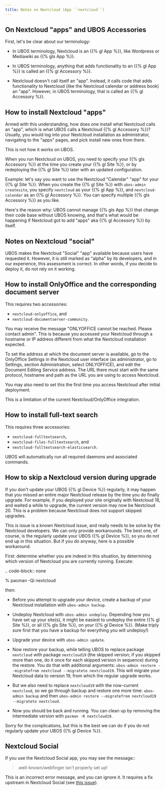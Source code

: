 ```yaml
---
title: Notes on Nextcloud (App ``nextcloud``)
---
```


## On Nextcloud "apps" and UBOS Accessories

First, let's be clear about our terminology:

* In UBOS terminology, Nextcloud is an {{% gl App %}}, like Wordpress or Mediawiki
  as {{% gls App %}}.

* In UBOS terminology, anything that adds functionality to an {{% gl App %}} is called
  an {{% gl Accessory %}}.

* Nextcloud doesn't call itself an "app". Instead, it calls code that adds functionality
  to Nextcloud (like the Nextcloud calendar or address book) an "app". However, in
  UBOS terminology, that is called an {{% gl Accessory %}}.

## How to install Nextcloud "apps"

Armed with this understanding, how does one install what Nextcloud calls an "app", which
is what UBOS calls a Nextcloud {{% gl Accessory %}}? Usually, you would log into your Nextcloud
installation as administrator, navigating to the "apps" pages, and pick install new ones
from there.

This is not how it works on UBOS.

When you run Nextcloud on UBOS, you need to specify your {{% gls Accessory %}} at the time
you create your {{% gl Site %}}, or by redeploying the {{% gl Site %}} later with an updated
configuration.

Example: let's say you want to use the Nextcloud "Calendar" "app" for your {{% gl Site %}}.
When you create the {{% gl Site %}} with ``ubos-admin createsite``, you specify ``nextcloud``
as your {{% gl App %}}, and ``nextcloud-calendar`` as an {{% gl Accessory %}}. You can specify
multiple {{% gls Accessory %}} as you like.

Here's the reason why: UBOS cannot manage {{% gls App %}} that change their code base without
UBOS knowing, and that's what would be happening if Nextcloud got to add "apps" aka
{{% gl Accessory %}} by itself.

## Notes on Nextcloud "social"

UBOS makes the Nextcloud "Social" "app" available because users have requested it.
However, it is still marked as "alpha" by its developers, and in our experience, this
assessment is correct. In other words, if you decide to deploy it, do not rely on it working.

## How to install OnlyOffice and the corresponding document server

This requires two accessories:

* ``nextcloud-onlyoffice``, and
* ``nextcloud-documentserver-community``.

You may receive the message "ONLYOFFICE cannot be reached. Please contact admin". This is
because you accessed your Nextcloud through a hostname or IP address different from what
the Nextcloud installation expected.

To set the address at which the document server is available, go to the OnlyOffice
Settings in the Nextcloud user interface (as administrator, go to Settings, section Administration,
select ONLYOFFICE), and edit the Document Editing Service address. The URL there must start
with the same protocol, hostname and path as the URL you are using to access Nextcloud.

You may also need to set this the first time you access Nextcloud after initial deployment.

This is a limitation of the current Nextcloud/OnlyOffice integration.

## How to install full-text search

This requires three accessories:

* ``nextcloud-fulltextsearch``,
* ``nextcloud-files-fulltextsearch``, and
* ``nextcloud-fulltextsearch-elasticsearch``.

UBOS will automatically run all required daemons and associated commands.

## How to skip a Nextcloud version during upgrade

If you don't update your UBOS {{% gl Device %}} regularly, it may happen that you missed an
entire major Nextcloud release by the time you do finally upgrade. For example, if you deployed
your site originally with Nextcloud 18, and waited a while to upgrade, the current
version may now be Nextcloud 20. This is a problem because Nextcloud does not support
skipped upgrades.

This is issue is a known Nextcloud issue, and really needs to be solve by the Nextcloud
developers. We can only provide workarounds. The best one, of course, is the regularly update
your UBOS {{% gl Device %}}, so you do not end up in this situation. But if you do anyway,
here is a possible workaround.

First: determine whether you are indeed in this situation, by determining which version
of Nextcloud you are currently running. Execute:

.. code-block:: none

   % pacman -Qi nextcloud

then:

* Before you attempt to upgrade your device, create a backup of your Nextcloud installation
  with ``ubos-admin backup``.

* Undeploy Nextcloud with ``ubos-admin undeploy``. Depending how you have set up your site(s),
  it might be easiest to undeploy the entire {{% gl Site %}}, or all {{% gls Site %}},
  on your {{% gl Device %}}.
  (Make triply sure first that you have a backup for everything you will undeploy!)

* Upgrade your device with ``ubos-admin update``.

* Now restore your backup, while telling UBOS to replace package ``nextcloud`` with
  package ``nextcloud19`` (the skipped version; if you skipped more than one, do it once for
  each skipped version in sequence) during the restore. You do that with
  additional arguments: ``ubos-admin restore --migratefrom nextcloud --migrateto nextcloud19``.
  This will migrate your Nextcloud data to version 19, from which the regular upgrade
  works.

* But we also need to replace ``nextcloud19`` with the now-current ``nextcloud``, so
  we go through backup and restore one more time: ``ubos-admin backup`` and then
  ``ubos-admin restore --migratefrom nextcloud19 --migrateto nextcloud``.

* Now you should be back and running. You can clean up by removing the intermediate
  version with ``pacman -R nextcloud19``.

Sorry for the complications, but this is the best we can do if you do not regularly update
your UBOS {{% gl Device %}}.

## Nextcloud Social

If you use the Nextcloud Social app, you may see the message::

> .well-known/webfinger isn't properly set up!

This is an incorrect error message, and you can ignore it. It requires a fix
upstream in Nextcloud Social (see [this issue](https://github.com/nextcloud/social/issues/816)).

